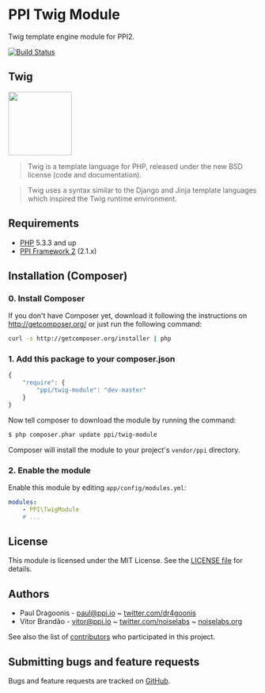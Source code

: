PPI Twig Module
=================

[@php]:     http://php.net/             "PHP: Hypertext Preprocessor"
[@ppi]:     http://ppi.io/              "PPI Framework - The PHP Meta Framework!"
[@twig]:    http://twig.sensiolabs.org/ "The flexible, fast, and secure template engine for PHP"

Twig template engine module for PPI2.

[![Build Status](https://secure.travis-ci.org/ppi/ppi-twig-module.png)](http://travis-ci.org/ppi/ppi-twig-module)

Twig
----

<img src="http://twig.sensiolabs.org/images/twig-logo.png" height="128" style="display:inline;"/>

> Twig is a template language for PHP, released under the new BSD license (code
and documentation).

> Twig uses a syntax similar to the Django and Jinja template languages which
inspired the Twig runtime environment.

Requirements
------------

* [PHP][@php] 5.3.3 and up
* [PPI Framework 2][@ppi] (2.1.x)

Installation (Composer)
-----------------------

### 0. Install Composer

If you don't have Composer yet, download it following the instructions on
http://getcomposer.org/ or just run the following command:

``` bash
curl -s http://getcomposer.org/installer | php
```

### 1. Add this package to your composer.json

```js
{
    "require": {
        "ppi/twig-module": "dev-master"
    }
}
```

Now tell composer to download the module by running the command:

``` bash
$ php composer.phar update ppi/twig-module
```

Composer will install the module to your project's `vendor/ppi` directory.

### 2. Enable the module

Enable this module by editing `app/config/modules.yml`:

``` yml
modules:
    - PPI\TwigModule
    # ...
```

License
-------

This module is licensed under the MIT License. See the [LICENSE file](https://github.com/ppi/ppi-twig-module/blob/master/LICENSE) for details.

Authors
-------

* Paul Dragoonis - <paul@ppi.io> ~ [twitter.com/dr4goonis](http://twitter.com/dr4goonis)
* Vítor Brandão - <vitor@ppi.io> ~ [twitter.com/noiselabs](http://twitter.com/noiselabs) ~ [noiselabs.org](http://noiselabs.org)

See also the list of [contributors](https://github.com/ppi/ppi-twig-module/contributors) who participated in this project.

Submitting bugs and feature requests
------------------------------------

Bugs and feature requests are tracked on [GitHub](https://github.com/ppi/ppi-twig-module/issues).
